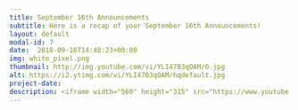 ```yaml
---
title: September 16th Announcements
subtitle: Here is a recap of your September 16th Announcements!
layout: default
modal-id: 7 
date:  2018-09-16T14:48:23+00:00
img: white_pixel.png
thumbnail: http://img.youtube.com/vi/YLI47B3qOAM/0.jpg
alt: https://i2.ytimg.com/vi/YLI47B3qOAM/hqdefault.jpg
project-date: 
description: <iframe width="560" height="315" src="https://www.youtube.com/embed/YLI47B3qOAM" frameborder="0" allowfullscreen></iframe> 
---
```

